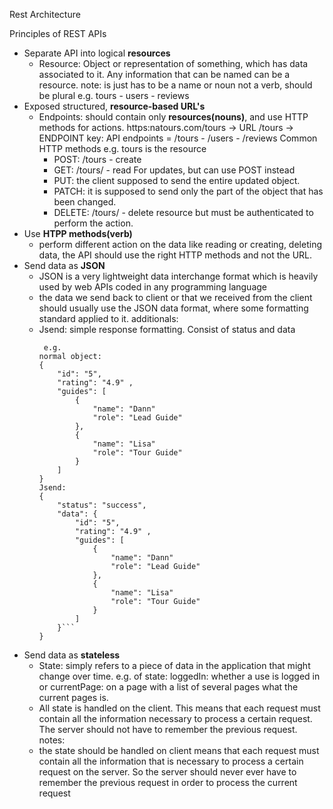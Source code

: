 Rest Architecture

Principles of REST APIs

- Separate API into logical **resources**
  - Resource: Object or representation of something, which has data associated to it.
    Any information that can be named can be a resource.
    note: is just has to be a name or noun not a verb, should be plural
    e.g. tours - users - reviews
- Exposed structured, **resource-based URL's**
  - Endpoints: should contain only **resources(nouns)**, and use HTTP methods for actions.
    https:natours.com/tours -> URL
    /tours -> ENDPOINT
    key: API endpoints = /tours - /users - /reviews
    Common HTTP methods e.g. tours is the resource
    - POST: /tours - create
    - GET: /tours/<id> - read
      For updates, but can use POST instead
    - PUT: the client supposed to send the entire updated object.
    - PATCH: it is supposed to send only the part of the object that has been changed.
    - DELETE: /tours/<id> - delete resource but must be authenticated to perform the action.
- Use **HTPP methods(verb)**
  - perform different action on the data like reading or creating,
    deleting data, the API should use the right HTTP methods and not the URL.
- Send data as **JSON**
  - JSON is a very lightweight data interchange format which is heavily used by web APIs coded in any programming language
  - the data we send back to client or that we received from the client
    should usually use the JSON data format, where some formatting standard applied to it.
    additionals:
  - Jsend: simple response formatting. Consist of status and data
    ````
     e.g.
    normal object:
    {
        "id": "5",
        "rating": "4.9" ,
        "guides": [
            {
                "name": "Dann"
                "role": "Lead Guide"
            },
            {
                "name": "Lisa"
                "role": "Tour Guide"
            }
        ]
    }
    Jsend:
    {
        "status": "success",
        "data": {
            "id": "5",
            "rating": "4.9" ,
            "guides": [
                {
                    "name": "Dann"
                    "role": "Lead Guide"
                },
                {
                    "name": "Lisa"
                    "role": "Tour Guide"
                }
            ]
        }```
    }
    ````
- Send data as **stateless**
  - State: simply refers to a piece of data in the application that might change over time.
    e.g. of state:
    loggedIn: whether a use is logged in or
    currentPage: on a page with a list of several pages what the current pages is.
  - All state is handled on the client. This means that each request must contain all the information
    necessary to process a certain request.
    The server should not have to remember the previous request.
    notes:
  - the state should be handled on client means that each request must contain all the information that is necessary
    to process a certain request on the server.
    So the server should never ever have to remember the previous request in order to process the current request
